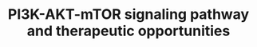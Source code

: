---
annotations:
- type: Pathway Ontology
  value: phosphatidylinositol 3-kinase-Akt signaling pathway
- type: Pathway Ontology
  value: phosphatidylinositol 3-kinase signaling pathway
- type: Pathway Ontology
  value: signaling pathway
authors:
- AAR&Co
- Fehrhart
- AlexanderPico
- Khanspers
- Mkutmon
- MaintBot
- Liling
- DeSl
description: This pathway is based on figure 1 from Merritt et al. (See Bibliography).
  The PI3K-AKT-mTOR signaling pathway has been shown to have a significant correlation
  with the development of castration-resistant prostate cancer. The signaling pathway
  regulates many cellular processes such as protein synthesis, proliferation, survival,
  metabolism, and differentiation, all factors that would increase a cancerous cell's
  ability to survive. Scientists have explored the use of various inhibitors for different
  parts of the signaling pathway, and have been faced with varying success.    Proteins
  on this pathway have targeted assays available via the [https://assays.cancer.gov/available_assays?wp_id=WP3844
  CPTAC Assay Portal]
last-edited: 2019-10-31
organisms:
- Homo sapiens
redirect_from:
- /index.php/Pathway:WP3844
- /instance/WP3844
schema-jsonld:
- '@context': https://schema.org/
  '@id': https://wikipathways.github.io/pathways/WP3844.html
  '@type': Dataset
  creator:
    '@type': Organization
    name: WikiPathways
  description: This pathway is based on figure 1 from Merritt et al. (See Bibliography).
    The PI3K-AKT-mTOR signaling pathway has been shown to have a significant correlation
    with the development of castration-resistant prostate cancer. The signaling pathway
    regulates many cellular processes such as protein synthesis, proliferation, survival,
    metabolism, and differentiation, all factors that would increase a cancerous cell's
    ability to survive. Scientists have explored the use of various inhibitors for
    different parts of the signaling pathway, and have been faced with varying success.    Proteins
    on this pathway have targeted assays available via the [https://assays.cancer.gov/available_assays?wp_id=WP3844
    CPTAC Assay Portal]
  keywords:
  - ''
  - PIK3CA
  - FIP200
  - HRAS
  - ATG13
  - 4EBP1
  - PIK3R3
  - FOXO3
  - PIP2
  - BAD
  - NRAS
  - S6K1
  - Receptor Tyrosine
  - eNOS
  - PIK3R1
  - Receptors
  - RHEB
  - GRB10
  - AKT
  - KRAS
  - FOXO1
  - GSK3B
  - TSC2
  - PIK3CG
  - MTOR
  - RICTOR
  - FOXO4
  - p27
  - PTEN
  - ULK1
  - PDK1
  - PIK3CB
  - PIK3R2
  - Kinases
  - RAPTOR
  - PIP3
  - TFEB
  - 'G Protein-coupled '
  license: CC0
  name: PI3K-AKT-mTOR signaling pathway and therapeutic opportunities
seo: CreativeWork
title: PI3K-AKT-mTOR signaling pathway and therapeutic opportunities
wpid: WP3844
---